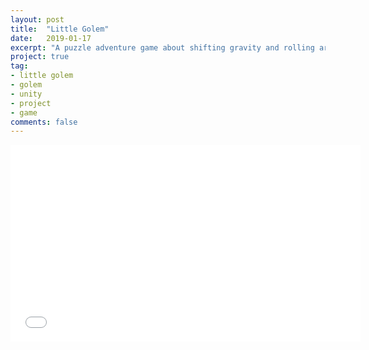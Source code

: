 ```yaml
---
layout: post
title:  "Little Golem"
date:   2019-01-17
excerpt: "A puzzle adventure game about shifting gravity and rolling around."
project: true
tag:
- little golem 
- golem
- unity
- project
- game
comments: false
---
```


<iframe width="560" height="315" src="//www.youtube.com/embed/Sr4A106mkUw" frameborder="0"> </iframe>
